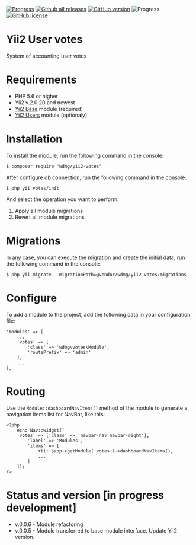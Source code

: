 [![Progress](https://img.shields.io/badge/required-Yii2_v2.0.13-blue.svg)](https://packagist.org/packages/yiisoft/yii2)
[![Github all releases](https://img.shields.io/github/downloads/wdmg/yii2-votes/total.svg)](https://GitHub.com/wdmg/yii2-votes/releases/)
[![GitHub version](https://badge.fury.io/gh/wdmg/yii2-votes.svg)](https://github.com/wdmg/yii2-votes)
![Progress](https://img.shields.io/badge/progress-in_development-red.svg)
[![GitHub license](https://img.shields.io/github/license/wdmg/yii2-votes.svg)](https://github.com/wdmg/yii2-votes/blob/master/LICENSE)

# Yii2 User votes
System of accounting user votes

# Requirements 
* PHP 5.6 or higher
* Yii2 v.2.0.20 and newest
* [Yii2 Base](https://github.com/wdmg/yii2-base) module (required)
* [Yii2 Users](https://github.com/wdmg/yii2-users) module (optionaly)

# Installation
To install the module, run the following command in the console:

`$ composer require "wdmg/yii2-votes"`

After configure db connection, run the following command in the console:

`$ php yii votes/init`

And select the operation you want to perform:
  1) Apply all module migrations
  2) Revert all module migrations

# Migrations
In any case, you can execute the migration and create the initial data, run the following command in the console:

`$ php yii migrate --migrationPath=@vendor/wdmg/yii2-votes/migrations`

# Configure
To add a module to the project, add the following data in your configuration file:

    'modules' => [
        ...
        'votes' => [
            'class' => 'wdmg\votes\Module',
            'routePrefix' => 'admin'
        ],
        ...
    ],

# Routing
Use the `Module::dashboardNavItems()` method of the module to generate a navigation items list for NavBar, like this:

    <?php
        echo Nav::widget([
        'votes' => ['class' => 'navbar-nav navbar-right'],
            'label' => 'Modules',
            'items' => [
                Yii::$app->getModule('votes')->dashboardNavItems(),
                ...
            ]
        ]);
    ?>

# Status and version [in progress development]
* v.0.0.6 - Module refactoring
* v.0.0.5 - Module transferred to base module interface. Update Yii2 version.
